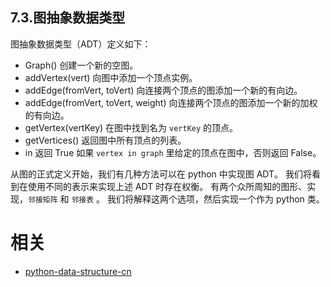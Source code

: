 
## 7.3.图抽象数据类型

图抽象数据类型（ADT）定义如下：

* Graph() 创建一个新的空图。
* addVertex(vert) 向图中添加一个顶点实例。
* addEdge(fromVert, toVert) 向连接两个顶点的图添加一个新的有向边。
* addEdge(fromVert, toVert, weight) 向连接两个顶点的图添加一个新的加权的有向边。
* getVertex(vertKey) 在图中找到名为 `vertKey` 的顶点。
* getVertices() 返回图中所有顶点的列表。
* in 返回 True 如果 `vertex in graph` 里给定的顶点在图中，否则返回 False。

从图的正式定义开始，我们有几种方法可以在 python 中实现图 ADT。 我们将看到在使用不同的表示来实现上述 ADT 时存在权衡。 有两个众所周知的图形、实现，`邻接矩阵` 和 `邻接表` 。 我们将解释这两个选项，然后实现一个作为 python 类。






# 相关

- [python-data-structure-cn](https://github.com/facert/python-data-structure-cn)
